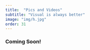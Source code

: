 ```yaml
---
title:  "Pics and Videos"
subtitle: "Visual is always better"
image: "img/h.jpg"
order: 31
---
```


### Coming Soon!
